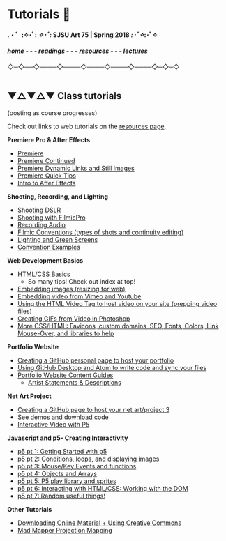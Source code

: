 
# Tutorials 📝

#### .・゜:✧･ﾟ: *✧･ﾟ:* SJSU Art 75 | Spring 2018 *:･ﾟ✧*:･ﾟ✧

#### ***[home](..) - - - [readings](../readings) - - - [resources](/resources) - - - [lectures](/..lectures)***
 ◇─◇──◇────◇────◇────◇────◇────◇─◇─◇
 <br> <br>

## ▼△▼△▼ Class tutorials

(posting as course progresses)

Check out links to web tutorials on the [resources page](../resources).


**Premiere Pro & After Effects**
* [Premiere](tuts/01_Premiere)
* [Premiere Continued](tuts/01b_PremiereContinued)
* [Premiere Dynamic Links and Still Images](tuts/01c_PremiereDynamicLinks)
* [Premiere Quick Tips](tuts/01d_PremiereQuickTips)
* [Intro to After Effects](tuts/01e_afterEffects)

**Shooting, Recording, and Lighting**
* [Shooting DSLR](tuts/02a_shootingDSLR)
* [Shooting with FilmicPro](tuts/02b_shootingFilmicPro)
* [Recording Audio](tuts/02c_recordingAudio)
* [Filmic Conventions (types of shots and continuity editing)](tuts/02d_filmicConventions)
* [Lighting and Green Screens](tuts/02f_lightingAndGreenScreen)
* [Convention Examples](tuts/02e_ConventionExamples)

**Web Development Basics**
* [HTML/CSS Basics](tuts/03a_introToInternet)
  * So many tips! Check out index at top!
* [Embedding images (resizing for web)](tuts/03f_embeddingImages)
* [Embedding video from Vimeo and Youtube](tuts/03g_embeddingVideo_vimeoYouTube)
* [Using the HTML Video Tag to host video on your site (prepping video files)](tuts/03h_HTML5-video-tag)
* [Creating GIFs from Video in Photoshop](tuts/03f_photoshopGifsFromVideo)
* [More CSS/HTML: Favicons, custom domains, SEO, Fonts, Colors, Link Mouse-Over, and libraries to help](tuts/03d_moreHTMLCSS)


**Portfolio Website**
* [Creating a GitHub personal page to host your portfolio](tuts/03a_gitHubPageSetup)
* [Using GitHub Desktop and Atom to write code and sync your files](tuts/03b_gitHubDesktop-atom)
* [Portfolio Website Content Guides](tuts/03e_WebPortfolio_Content)
  * [Artist Statements & Descriptions](https://github.com/art75/SJSU-art75/tree/master/tutorials/tuts/03e_WebPortfolio_Content#artist-statements)

**Net Art Project**
* [Creating a GitHub page to host your net art/project 3](tuts/04a_netArt_repositorySetup)
* [See demos and download code](https://art75.github.io/)
* [Interactive Video with P5](tuts/05h_interactiveVideoWithP5)

**Javascript and p5- Creating Interactivity**
* [p5 pt 1: Getting Started with p5](tuts/05a_p5_1_gettingStarted)
* [p5 pt 2: Conditions, loops, and displaying images](tuts/05b_p5_2_conditionals-loops-images)
* [p5 pt 3: Mouse/Key Events and functions](tuts/05c_p5_3_eventsAndFunctions)
* [p5 pt 4: Objects and Arrays](tuts/05d_p5_4_objectsAndArrays)
* [p5 pt 5: P5 play library and sprites](tuts/05e_p5_5_p5Play-sprites)
* [p5 pt 6: Interacting with HTML/CSS: Working with the DOM](tuts/05f_p5_6_workingWithDOM)
* [p5 pt 7: Random useful things!](tuts/05g_p5_7_randomUsefulThings)

**Other Tutorials**
* [Downloading Online Material + Using Creative Commons](tuts/Creative_Commons)
* [Mad Mapper Projection Mapping](tuts/MadMapper)
